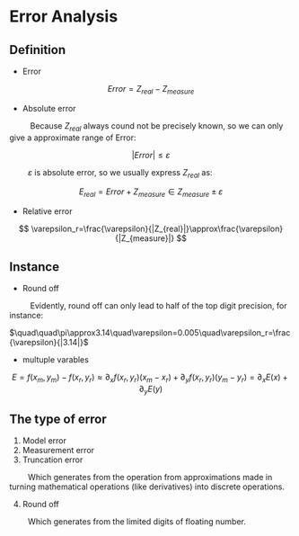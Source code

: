 # Error Analysis

## Definition

* Error

$$
Error=Z_{real}-Z_{measure}
$$

* Absolute error

$\quad\quad$ Because $Z_{real}$ always cound not be precisely known, so we can only give a approximate range of Error:

$$
|Error|\leq\varepsilon
$$

$\quad\quad\varepsilon$ is absolute error, so we usually express $Z_{real}$ as:

$$
E_{real}=Error+Z_{measure}\in Z_{measure}\pm\varepsilon
$$

* Relative error

$$
\varepsilon_r=\frac{\varepsilon}{|Z_{real}|}\approx\frac{\varepsilon}{|Z_{measure}|}
$$

## Instance

* Round off

$\quad\quad$ Evidently, round off can only lead to half of the top digit precision, for instance:

$\quad\quad\pi\approx3.14\quad\varepsilon=0.005\quad\varepsilon_r=\frac{\varepsilon}{|3.14|}$

* multuple varables

$$
E=f(x_m,y_m)-f(x_r,y_r)\approx\partial_x f(x_r,y_r)(x_m-x_r)+\partial_y f(x_r,y_r)(y_m-y_r)=\partial_x E(x)+\partial_yE(y)
$$

## The type of error

1. Model error
2. Measurement error
3. Truncation error

$\quad\quad$Which generates from the operation from approximations made in turning mathematical operations (like derivatives) into discrete operations.

4. Round off

$\quad\quad$Which generates from the limited digits of floating number.

